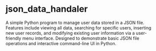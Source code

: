 # json_data_handaler
A simple Python program to manage user data stored in a JSON file. Features include viewing all data, searching for specific users, inserting new user records, and modifying existing user information via a user-friendly menu interface. Designed to demonstrate basic JSON file operations and interactive command-line UI in Python.
